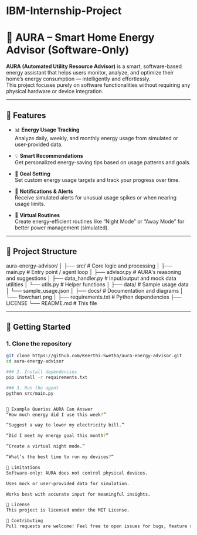 # IBM-Internship-Project
# 🌟 AURA – Smart Home Energy Advisor (Software-Only)

**AURA (Automated Utility Resource Advisor)** is a smart, software-based energy assistant that helps users monitor, analyze, and optimize their home’s energy consumption — intelligently and effortlessly.  
This project focuses purely on software functionalities without requiring any physical hardware or device integration.

---

## 🔧 Features

- 📊 **Energy Usage Tracking**  
  Analyze daily, weekly, and monthly energy usage from simulated or user-provided data.

- 💡 **Smart Recommendations**  
  Get personalized energy-saving tips based on usage patterns and goals.

- 🎯 **Goal Setting**  
  Set custom energy usage targets and track your progress over time.

- 🔔 **Notifications & Alerts**  
  Receive simulated alerts for unusual usage spikes or when nearing usage limits.

- 🧠 **Virtual Routines**  
  Create energy-efficient routines like “Night Mode” or “Away Mode” for better power management (simulated).

---

## 📁 Project Structure

aura-energy-advisor/
│
├── src/ # Core logic and processing
│ ├── main.py # Entry point / agent loop
│ ├── advisor.py # AURA's reasoning and suggestions
│ ├── data_handler.py # Input/output and mock data utilities
│ └── utils.py # Helper functions
│
├── data/ # Sample usage data
│ └── sample_usage.json
│
├── docs/ # Documentation and diagrams
│ └── flowchart.png
│
├── requirements.txt # Python dependencies
├── LICENSE
└── README.md # This file


---

## 🚀 Getting Started

### 1. Clone the repository

```bash
git clone https://github.com/Keerthi-Swetha/aura-energy-advisor.git
cd aura-energy-advisor

### 2. Install dependencies
pip install -r requirements.txt

### 3. Run the agent
python src/main.py


💬 Example Queries AURA Can Answer
“How much energy did I use this week?”

“Suggest a way to lower my electricity bill.”

“Did I meet my energy goal this month?”

“Create a virtual night mode.”

“What’s the best time to run my devices?”

🔐 Limitations
Software-only: AURA does not control physical devices.

Uses mock or user-provided data for simulation.

Works best with accurate input for meaningful insights.

📄 License
This project is licensed under the MIT License.

🤝 Contributing
Pull requests are welcome! Feel free to open issues for bugs, feature requests, or enhancements.


